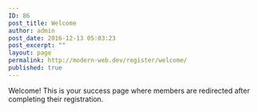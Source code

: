 ```yaml
---
ID: 86
post_title: Welcome
author: admin
post_date: 2016-12-13 05:03:23
post_excerpt: ""
layout: page
permalink: http://modern-web.dev/register/welcome/
published: true
---
```

Welcome! This is your success page where members are redirected after completing their registration.